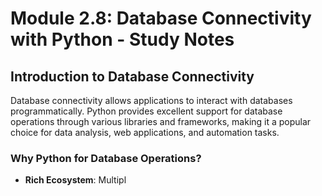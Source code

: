 # Module 2.8: Database Connectivity with Python - Study Notes

## Introduction to Database Connectivity

Database connectivity allows applications to interact with databases programmatically. Python provides excellent support for database operations through various libraries and frameworks, making it a popular choice for data analysis, web applications, and automation tasks.

### Why Python for Database Operations?
- **Rich Ecosystem**: Multipl
